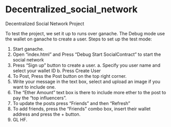 # Decentralized_social_network
Decentralized Social Network Project

To test the project, we set it up to runs over ganache. The Debug mode use the wallet on ganache to create a user.
Steps to set up the test mode:
1.	Start ganache.
2.	Open “index.html” and Press “Debug Start SocialContract” to start the social network
3.	Press “Sign up” button to create a user.
a.	Specify you user name and select your wallet ID
b.	Press Create User
4.	To Post, Press the Post button on the top right corner.
5.	Write your message in the text box, select and upload an image if you want to include one. 
6.	The “Ether Amount” text box is there to include more ether to the post to pay the “top influencers”.
7.	To update the posts press “Friends” and then “Refresh”
8.	To add friends, press the “Friends” combo box, insert their wallet address and press the + button.
9.	GL HF.


